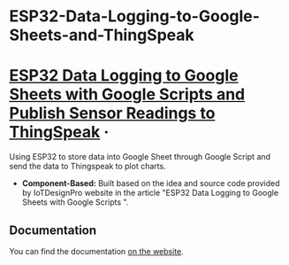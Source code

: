 # ESP32-Data-Logging-to-Google-Sheets-and-ThingSpeak

# [ESP32 Data Logging to Google Sheets with Google Scripts and Publish Sensor Readings to ThingSpeak](https://iotdesignpro.com/articles/esp32-data-logging-to-google-sheets-with-google-scripts) &middot;

Using ESP32 to store data into Google Sheet through Google Script and send the data to Thingspeak to plot charts.

- **Component-Based:** Built based on the idea and source code provided by IoTDesignPro website in the article "ESP32 Data Logging to Google Sheets with Google Scripts
".

## Documentation

You can find the documentation [on the website](https://iotdesignpro.com/projects/esp32-based-text-to-speech-converter-webserver).
